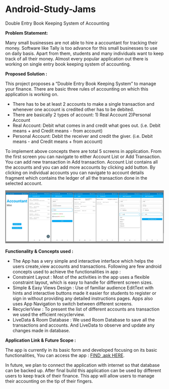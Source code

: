 # Android-Study-Jams

Double Entry Book Keeping System of Accounting

<b> Problem Statement: </b>

Many small businesses are not able to hire a accountant for tracking their money. Software like Tally is too advance for this small businesses to use on daily basis. Apart from them, students and many individuals want to keep track of all their money. Almost every popular application out there is working on single entry book keeping system of accounting. 

<b> Proposed Solution : </b>

This project proposes a “Double Entry Book Keeping System” to manage your finance. There are basic three rules of accounting on which this application is working on.
- There has to be at least 2 accounts to make a single transaction and whenever one account is credited other has to be debited.
- There are basically 2 types of account: 1) Real Account 2)Personal Account
- Real Account: Debit what comes in and credit what goes out. (i.e. Debit means + and Credit means - from account)
- Personal Account: Debit the receiver and credit the giver. (i.e. Debit means - and Credit means + from account)

To implement above concepts there are total 5 screens in application. From the first screen you can navigate to either Account List or Add Transaction. You can add new transaction in Add transaction. Account List contains all the accounts and you can add more accounts by clicking add button. By clicking on individual accounts you can navigate to account details fragment which contains the ledger of all the transaction done in the selected account.

<img width="1500" alt="sampleimages" src="Images/ASJ SS .png">

<b> Functionality & Concepts used : </b>

- The App has a very simple and interactive interface which helps the users create,view accounts and transactions. Following are few android concepts used to achieve the functionalities in app :
- Constraint Layout : Most of the activities in the app uses a flexible constraint layout, which is easy to handle for different screen sizes.
- Simple & Easy Views Design : Use of familiar audience EditText with hints and interactive buttons made it easier for students to register or sign in without providing any detailed instructions pages. Apps also uses App Navigation to switch between different screens.
- RecyclerView : To present the list of different accounts ans transaction we used the efficient recyclerview.
- LiveData & Room Database : We used Room Database to save all the transactions and accounts. And LiveData to observe and update any changes made in database.


<b> Application Link & Future Scope : </b>

The app is currently in its basic form and developed focusing on its basic functionalities, You can access the app : [FIND .apk HERE](https://drive.google.com/drive/folders/1Sea8TMDLao_NXrxOxWh7DJtR90PqF1ot?usp=sharing).

In future, we plan to connect the application with internet so that database can be backed up. After final build this application can be used by different users to keep track of their finance. This app will allow users to manage their accounting on the tip of their fingers.
